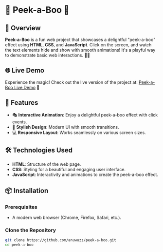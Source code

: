 # 👀 Peek-a-Boo 🎉

## 📖 Overview
**Peek-a-Boo** is a fun web project that showcases a delightful "peek-a-boo" effect using **HTML**, **CSS**, and **JavaScript**. Click on the screen, and watch the text elements hide and show with smooth animations! It's a playful way to demonstrate basic web interactions. 🎈✨

## 🌐 Live Demo
Experience the magic! Check out the live version of the project at: [Peek-a-Boo Live Demo](https://anuwuzz.github.io/peek-a-boo/) 🌟

## 🚀 Features
- 🎭 **Interactive Animation**: Enjoy a delightful peek-a-boo effect with click events.
- 🎨 **Stylish Design**: Modern UI with smooth transitions.
- 💻 **Responsive Layout**: Works seamlessly on various screen sizes.

## 🛠️ Technologies Used
- **HTML**: Structure of the web page.
- **CSS**: Styling for a beautiful and engaging user interface.
- **JavaScript**: Interactivity and animations to create the peek-a-boo effect.

## 📦 Installation

### Prerequisites
- A modern web browser (Chrome, Firefox, Safari, etc.).

### Clone the Repository
```bash
git clone https://github.com/anuwuzz/peek-a-boo.git
cd peek-a-boo
